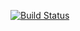 [![Build Status](https://travis-ci.org/christian-fei/open-weather-map-cli.svg?branch=master)](https://travis-ci.org/christian-fei/open-weather-map-cli)

